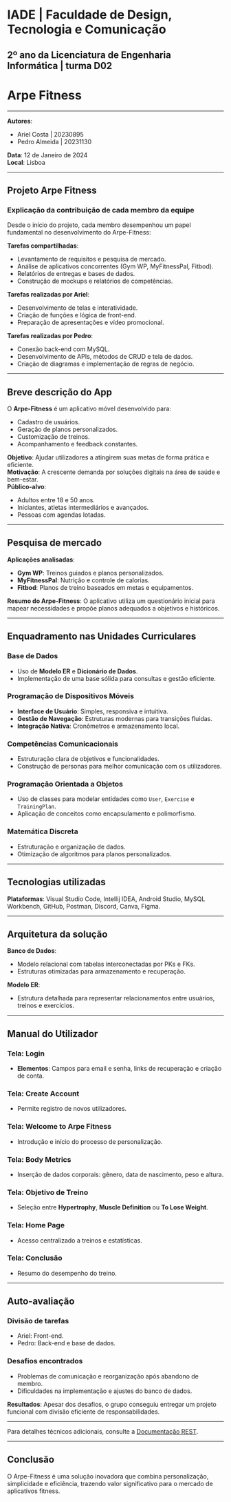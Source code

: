 # IADE | Faculdade de Design, Tecnologia e Comunicação
## 2º ano da Licenciatura de Engenharia Informática | turma D02

# **Arpe Fitness**

---

**Autores**:  
- Ariel Costa | 20230895  
- Pedro Almeida | 20231130  

**Data**: 12 de Janeiro de 2024  
**Local**: Lisboa  

---

## Projeto Arpe Fitness

### Explicação da contribuição de cada membro da equipe

Desde o início do projeto, cada membro desempenhou um papel fundamental no desenvolvimento do Arpe-Fitness:

**Tarefas compartilhadas**:
- Levantamento de requisitos e pesquisa de mercado.
- Análise de aplicativos concorrentes (Gym WP, MyFitnessPal, Fitbod).
- Relatórios de entregas e bases de dados.
- Construção de mockups e relatórios de competências.

**Tarefas realizadas por Ariel**:
- Desenvolvimento de telas e interatividade.
- Criação de funções e lógica de front-end.
- Preparação de apresentações e vídeo promocional.

**Tarefas realizadas por Pedro**:
- Conexão back-end com MySQL.
- Desenvolvimento de APIs, métodos de CRUD e tela de dados.
- Criação de diagramas e implementação de regras de negócio.

---

## Breve descrição do App

O **Arpe-Fitness** é um aplicativo móvel desenvolvido para:
- Cadastro de usuários.
- Geração de planos personalizados.
- Customização de treinos.
- Acompanhamento e feedback constantes.

**Objetivo**: Ajudar utilizadores a atingirem suas metas de forma prática e eficiente.  
**Motivação**: A crescente demanda por soluções digitais na área de saúde e bem-estar.  
**Público-alvo**:
- Adultos entre 18 e 50 anos.
- Iniciantes, atletas intermediários e avançados.
- Pessoas com agendas lotadas.

---

## Pesquisa de mercado

**Aplicações analisadas**:
- **Gym WP**: Treinos guiados e planos personalizados.
- **MyFitnessPal**: Nutrição e controle de calorias.
- **Fitbod**: Planos de treino baseados em metas e equipamentos.

**Resumo do Arpe-Fitness**:
O aplicativo utiliza um questionário inicial para mapear necessidades e propõe planos adequados a objetivos e históricos.

---

## Enquadramento nas Unidades Curriculares

### Base de Dados
- Uso de **Modelo ER** e **Dicionário de Dados**.
- Implementação de uma base sólida para consultas e gestão eficiente.

### Programação de Dispositivos Móveis
- **Interface de Usuário**: Simples, responsiva e intuitiva.
- **Gestão de Navegação**: Estruturas modernas para transições fluidas.
- **Integração Nativa**: Cronômetros e armazenamento local.

### Competências Comunicacionais
- Estruturação clara de objetivos e funcionalidades.
- Construção de personas para melhor comunicação com os utilizadores.

### Programação Orientada a Objetos
- Uso de classes para modelar entidades como `User`, `Exercise` e `TrainingPlan`.
- Aplicação de conceitos como encapsulamento e polimorfismo.

### Matemática Discreta
- Estruturação e organização de dados.
- Otimização de algoritmos para planos personalizados.

---

## Tecnologias utilizadas
**Plataformas**: Visual Studio Code, Intellij IDEA, Android Studio, MySQL Workbench, GitHub, Postman, Discord, Canva, Figma.  

---

## Arquitetura da solução
**Banco de Dados**:
- Modelo relacional com tabelas interconectadas por PKs e FKs.
- Estruturas otimizadas para armazenamento e recuperação.

**Modelo ER**:
- Estrutura detalhada para representar relacionamentos entre usuários, treinos e exercícios.

---

## Manual do Utilizador

### Tela: Login
- **Elementos**: Campos para email e senha, links de recuperação e criação de conta.

### Tela: Create Account
- Permite registro de novos utilizadores.

### Tela: Welcome to Arpe Fitness
- Introdução e início do processo de personalização.

### Tela: Body Metrics
- Inserção de dados corporais: gênero, data de nascimento, peso e altura.

### Tela: Objetivo de Treino
- Seleção entre **Hypertrophy**, **Muscle Definition** ou **To Lose Weight**.

### Tela: Home Page
- Acesso centralizado a treinos e estatísticas.

### Tela: Conclusão
- Resumo do desempenho do treino.

---

## Auto-avaliação

### Divisão de tarefas
- Ariel: Front-end.
- Pedro: Back-end e base de dados.

### Desafios encontrados
- Problemas de comunicação e reorganização após abandono de membro.
- Dificuldades na implementação e ajustes do banco de dados.

**Resultados**: Apesar dos desafios, o grupo conseguiu entregar um projeto funcional com divisão eficiente de responsabilidades.

---

Para detalhes técnicos adicionais, consulte a [Documentação REST](https://documenter.getpostman.com/view/39423558/2sAYQWKtk9).

---

## Conclusão
O Arpe-Fitness é uma solução inovadora que combina personalização, simplicidade e eficiência, trazendo valor significativo para o mercado de aplicativos fitness.
